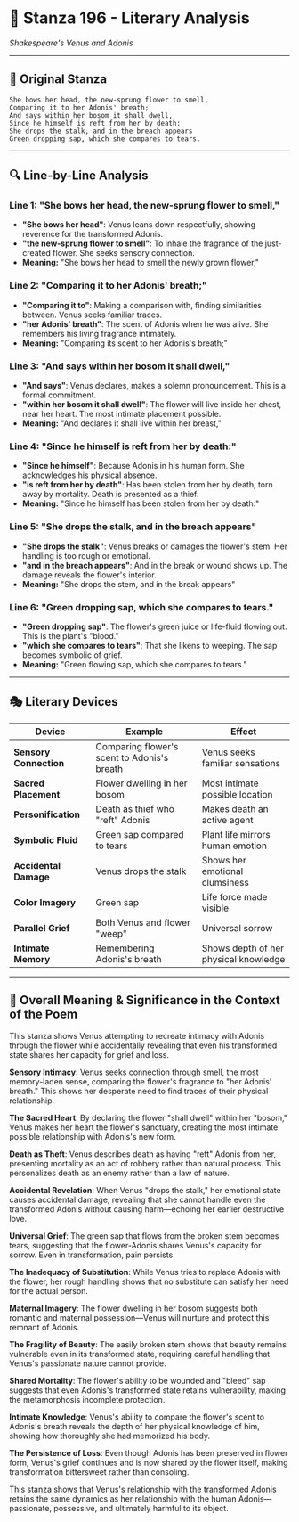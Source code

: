 # 🌹 Stanza 196 - Literary Analysis
*Shakespeare's Venus and Adonis*

---

## 📖 Original Stanza
```
She bows her head, the new-sprung flower to smell,
Comparing it to her Adonis' breath;        
And says within her bosom it shall dwell,
Since he himself is reft from her by death:
She drops the stalk, and in the breach appears
Green dropping sap, which she compares to tears.
```

---

## 🔍 Line-by-Line Analysis

### Line 1: "She bows her head, the new-sprung flower to smell,"
*   **"She bows her head"**: Venus leans down respectfully, showing reverence for the transformed Adonis.
*   **"the new-sprung flower to smell"**: To inhale the fragrance of the just-created flower. She seeks sensory connection.
*   **Meaning:** "She bows her head to smell the newly grown flower,"

### Line 2: "Comparing it to her Adonis' breath;"
*   **"Comparing it to"**: Making a comparison with, finding similarities between. Venus seeks familiar traces.
*   **"her Adonis' breath"**: The scent of Adonis when he was alive. She remembers his living fragrance intimately.
*   **Meaning:** "Comparing its scent to her Adonis's breath;"

### Line 3: "And says within her bosom it shall dwell,"
*   **"And says"**: Venus declares, makes a solemn pronouncement. This is a formal commitment.
*   **"within her bosom it shall dwell"**: The flower will live inside her chest, near her heart. The most intimate placement possible.
*   **Meaning:** "And declares it shall live within her breast,"

### Line 4: "Since he himself is reft from her by death:"
*   **"Since he himself"**: Because Adonis in his human form. She acknowledges his physical absence.
*   **"is reft from her by death"**: Has been stolen from her by death, torn away by mortality. Death is presented as a thief.
*   **Meaning:** "Since he himself has been stolen from her by death:"

### Line 5: "She drops the stalk, and in the breach appears"
*   **"She drops the stalk"**: Venus breaks or damages the flower's stem. Her handling is too rough or emotional.
*   **"and in the breach appears"**: And in the break or wound shows up. The damage reveals the flower's interior.
*   **Meaning:** "She drops the stem, and in the break appears"

### Line 6: "Green dropping sap, which she compares to tears."
*   **"Green dropping sap"**: The flower's green juice or life-fluid flowing out. This is the plant's "blood."
*   **"which she compares to tears"**: That she likens to weeping. The sap becomes symbolic of grief.
*   **Meaning:** "Green flowing sap, which she compares to tears."

---

## 🎭 Literary Devices

| Device | Example | Effect |
|--------|---------|--------|
| **Sensory Connection** | Comparing flower's scent to Adonis's breath | Venus seeks familiar sensations |
| **Sacred Placement** | Flower dwelling in her bosom | Most intimate possible location |
| **Personification** | Death as thief who "reft" Adonis | Makes death an active agent |
| **Symbolic Fluid** | Green sap compared to tears | Plant life mirrors human emotion |
| **Accidental Damage** | Venus drops the stalk | Shows her emotional clumsiness |
| **Color Imagery** | Green sap | Life force made visible |
| **Parallel Grief** | Both Venus and flower "weep" | Universal sorrow |
| **Intimate Memory** | Remembering Adonis's breath | Shows depth of her physical knowledge |

---

## 🎯 Overall Meaning & Significance in the Context of the Poem

This stanza shows Venus attempting to recreate intimacy with Adonis through the flower while accidentally revealing that even his transformed state shares her capacity for grief and loss.

**Sensory Intimacy**: Venus seeks connection through smell, the most memory-laden sense, comparing the flower's fragrance to "her Adonis' breath." This shows her desperate need to find traces of their physical relationship.

**The Sacred Heart**: By declaring the flower "shall dwell" within her "bosom," Venus makes her heart the flower's sanctuary, creating the most intimate possible relationship with Adonis's new form.

**Death as Theft**: Venus describes death as having "reft" Adonis from her, presenting mortality as an act of robbery rather than natural process. This personalizes death as an enemy rather than a law of nature.

**Accidental Revelation**: When Venus "drops the stalk," her emotional state causes accidental damage, revealing that she cannot handle even the transformed Adonis without causing harm—echoing her earlier destructive love.

**Universal Grief**: The green sap that flows from the broken stem becomes tears, suggesting that the flower-Adonis shares Venus's capacity for sorrow. Even in transformation, pain persists.

**The Inadequacy of Substitution**: While Venus tries to replace Adonis with the flower, her rough handling shows that no substitute can satisfy her need for the actual person.

**Maternal Imagery**: The flower dwelling in her bosom suggests both romantic and maternal possession—Venus will nurture and protect this remnant of Adonis.

**The Fragility of Beauty**: The easily broken stem shows that beauty remains vulnerable even in its transformed state, requiring careful handling that Venus's passionate nature cannot provide.

**Shared Mortality**: The flower's ability to be wounded and "bleed" sap suggests that even Adonis's transformed state retains vulnerability, making the metamorphosis incomplete protection.

**Intimate Knowledge**: Venus's ability to compare the flower's scent to Adonis's breath reveals the depth of her physical knowledge of him, showing how thoroughly she had memorized his body.

**The Persistence of Loss**: Even though Adonis has been preserved in flower form, Venus's grief continues and is now shared by the flower itself, making transformation bittersweet rather than consoling.

This stanza shows that Venus's relationship with the transformed Adonis retains the same dynamics as her relationship with the human Adonis—passionate, possessive, and ultimately harmful to its object.
